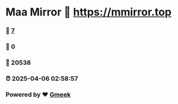 # Maa Mirror :link: https://mmirror.top 
### :page_facing_up: [7](https://mmirror.top/tag.html) 
### :speech_balloon: 0 
### :hibiscus: 20538 
### :alarm_clock: 2025-04-06 02:58:57 
### Powered by :heart: [Gmeek](https://github.com/Meekdai/Gmeek)
